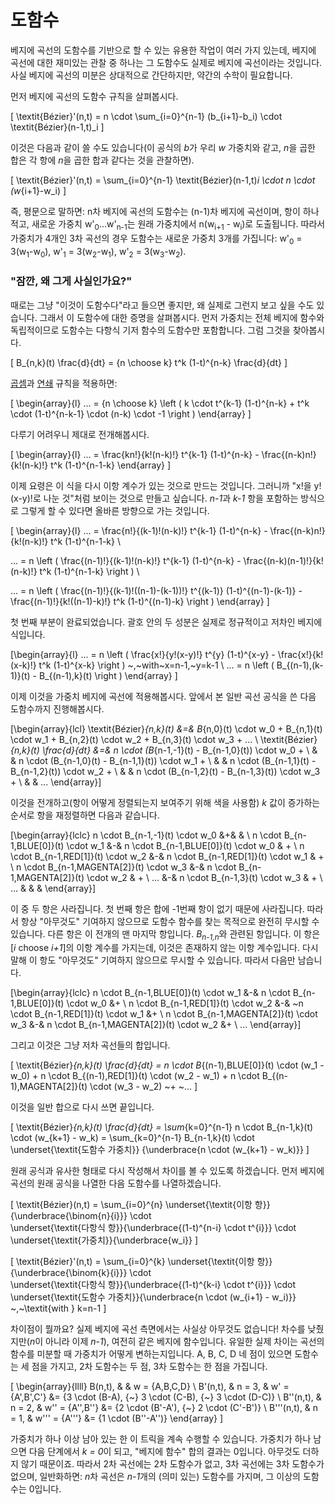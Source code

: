# 도함수

베지에 곡선의 도함수를 기반으로 할 수 있는 유용한 작업이 여러 가지 있는데, 베지에 곡선에 대한 재미있는 관찰 중 하나는 그 도함수도 실제로 베지에 곡선이라는 것입니다. 사실 베지에 곡선의 미분은 상대적으로 간단하지만, 약간의 수학이 필요합니다.

먼저 베지에 곡선의 도함수 규칙을 살펴봅시다.

\[
  \textit{Bézier}'(n,t) = n \cdot \sum_{i=0}^{n-1} (b_{i+1}-b_i) \cdot \textit{Bézier}(n-1,t)_i
\]

이것은 다음과 같이 쓸 수도 있습니다(이 공식의 <i>b</i>가 우리 <i>w</i> 가중치와 같고, <i>n</i>을 곱한 합은 각 항에 <i>n</i>을 곱한 합과 같다는 것을 관찰하면).

\[
  \textit{Bézier}'(n,t) = \sum_{i=0}^{n-1} \textit{Bézier}(n-1,t)_i \cdot n \cdot (w_{i+1}-w_i)
\]

즉, 평문으로 말하면: n차 베지에 곡선의 도함수는 (n-1)차 베지에 곡선이며, 항이 하나 적고, 새로운 가중치 w'<sub>0</sub>...w'<sub>n-1</sub>는 원래 가중치에서 n(w<sub>i+1</sub> - w<sub>i</sub>)로 도출됩니다. 따라서 가중치가 4개인 3차 곡선의 경우 도함수는 새로운 가중치 3개를 가집니다: w'<sub>0</sub> = 3(w<sub>1</sub>-w<sub>0</sub>), w'<sub>1</sub> = 3(w<sub>2</sub>-w<sub>1</sub>), w'<sub>2</sub> = 3(w<sub>3</sub>-w<sub>2</sub>).

<div class="note">

### "잠깐, 왜 그게 사실인가요?"

때로는 그냥 "이것이 도함수다"라고 들으면 좋지만, 왜 실제로 그런지 보고 싶을 수도 있습니다. 그래서 이 도함수에 대한 증명을 살펴봅시다. 먼저 가중치는 전체 베지에 함수와 독립적이므로 도함수는 다항식 기저 함수의 도함수만 포함합니다. 그럼 그것을 찾아봅시다.

\[
  B_{n,k}(t) \frac{d}{dt} = {n \choose k} t^k (1-t)^{n-k} \frac{d}{dt}
\]

[곱셈](https://en.wikipedia.org/wiki/Product_rule)과 [연쇄](https://en.wikipedia.org/wiki/Chain_rule) 규칙을 적용하면:

\[
\begin{array}{l}
  ... = {n \choose k} \left (
    k \cdot t^{k-1} (1-t)^{n-k} + t^k \cdot (1-t)^{n-k-1} \cdot (n-k) \cdot -1
  \right )
\end{array}
\]

다루기 어려우니 제대로 전개해봅시다.

\[
\begin{array}{l}
  ... = \frac{kn!}{k!(n-k)!} t^{k-1} (1-t)^{n-k} - \frac{(n-k)n!}{k!(n-k)!} t^k (1-t)^{n-1-k}
\end{array}
\]

이제 요령은 이 식을 다시 이항 계수가 있는 것으로 만드는 것입니다. 그러니까 "x!을 y!(x-y)!로 나눈 것"처럼 보이는 것으로 만들고 싶습니다. <i>n-1</i>과 <i>k-1</i> 항을 포함하는 방식으로 그렇게 할 수 있다면 올바른 방향으로 가는 것입니다.

\[
\begin{array}{l}
  ... = \frac{n!}{(k-1)!(n-k)!} t^{k-1} (1-t)^{n-k} - \frac{(n-k)n!}{k!(n-k)!} t^k (1-t)^{n-1-k} \\

  ... = n \left (
    \frac{(n-1)!}{(k-1)!(n-k)!} t^{k-1} (1-t)^{n-k} - \frac{(n-k)(n-1)!}{k!(n-k)!} t^k (1-t)^{n-1-k}
  \right ) \\

  ... = n \left (
    \frac{(n-1)!}{(k-1)!((n-1)-(k-1))!} t^{(k-1)} (1-t)^{(n-1)-(k-1)} - \frac{(n-1)!}{k!((n-1)-k)!} t^k (1-t)^{(n-1)-k}
  \right )
\end{array}
\]

첫 번째 부분이 완료되었습니다. 괄호 안의 두 성분은 실제로 정규적이고 저차인 베지에 식입니다.

\[\begin{array}{l}
  ... = n \left (
    \frac{x!}{y!(x-y)!} t^{y} (1-t)^{x-y} - \frac{x!}{k!(x-k)!} t^k (1-t)^{x-k}
  \right )
  ~,~with~x=n-1,~y=k-1
  \\
  ... = n \left ( B_{(n-1),(k-1)}(t) - B_{(n-1),k}(t) \right )
\end{array}
\]

이제 이것을 가중치 베지에 곡선에 적용해봅시다. 앞에서 본 일반 곡선 공식을 쓴 다음 도함수까지 진행해봅시다.

\[\begin{array}{lcl}
  \textit{Bézier}_{n,k}(t) &=& B_{n,0}(t) \cdot w_0 + B_{n,1}(t) \cdot w_1 + B_{n,2}(t) \cdot w_2 + B_{n,3}(t) \cdot w_3 + ... \\
  \textit{Bézier}_{n,k}(t) \frac{d}{dt} &=& n \cdot (B_{n-1,-1}(t) - B_{n-1,0}(t)) \cdot w_0 + \\
                               & & n \cdot (B_{n-1,0}(t) - B_{n-1,1}(t)) \cdot w_1 + \\
                               & & n \cdot (B_{n-1,1}(t) - B_{n-1,2}(t)) \cdot w_2 + \\
                               & & n \cdot (B_{n-1,2}(t) - B_{n-1,3}(t)) \cdot w_3 + \\
                               & & ...
\end{array}\]

이것을 전개하고(항이 어떻게 정렬되는지 보여주기 위해 색을 사용함) <i>k</i> 값이 증가하는 순서로 항을 재정렬하면 다음과 같습니다.

\[\begin{array}{lclc}
  n \cdot B_{n-1,-1}(t) \cdot w_0 &+& & \\
  n \cdot B_{n-1,BLUE[0]}(t) \cdot w_1 &-& n \cdot B_{n-1,BLUE[0]}(t) \cdot w_0 & + \\
  n \cdot B_{n-1,RED[1]}(t) \cdot w_2 &-& n \cdot B_{n-1,RED[1]}(t) \cdot w_1 & + \\
  n \cdot B_{n-1,MAGENTA[2]}(t) \cdot w_3 &-& n \cdot B_{n-1,MAGENTA[2]}(t) \cdot w_2 & + \\
  ... &-& n \cdot B_{n-1,3}(t) \cdot w_3 & + \\
  ... & & &
\end{array}\]

이 중 두 항은 사라집니다. 첫 번째 항은 합에 -1번째 항이 없기 때문에 사라집니다. 따라서 항상 "아무것도" 기여하지 않으므로 도함수 함수를 찾는 목적으로 완전히 무시할 수 있습니다. 다른 항은 이 전개의 맨 마지막 항입니다. <i>B<sub>n-1,n</sub></i>와 관련된 항입니다. 이 항은 [<i>i</i> choose <i>i+1</i>]의 이항 계수를 가지는데, 이것은 존재하지 않는 이항 계수입니다. 다시 말해 이 항도 "아무것도" 기여하지 않으므로 무시할 수 있습니다. 따라서 다음만 남습니다.

\[\begin{array}{lclc}
  n \cdot B_{n-1,BLUE[0]}(t) \cdot w_1 &-& n \cdot B_{n-1,BLUE[0]}(t) \cdot w_0 &+ \\
  n \cdot B_{n-1,RED[1]}(t) \cdot w_2 &-& ~n \cdot B_{n-1,RED[1]}(t) \cdot w_1 &+ \\
  n \cdot B_{n-1,MAGENTA[2]}(t) \cdot w_3 &-& n \cdot B_{n-1,MAGENTA[2]}(t) \cdot w_2 &+ \\
  ...
\end{array}\]

그리고 이것은 그냥 저차 곡선들의 합입니다.

\[
  \textit{Bézier}_{n,k}(t) \frac{d}{dt} = n \cdot B_{(n-1),BLUE[0]}(t) \cdot (w_1 - w_0)
                            + n \cdot B_{(n-1),RED[1]}(t) \cdot (w_2 - w_1)
                            + n \cdot B_{(n-1),MAGENTA[2]}(t) \cdot (w_3 - w_2)
                            ~+ ~...
\]

이것을 일반 합으로 다시 쓰면 끝입니다.

\[
  \textit{Bézier}_{n,k}(t) \frac{d}{dt} = \sum_{k=0}^{n-1} n \cdot B_{n-1,k}(t) \cdot (w_{k+1} - w_k)
                               = \sum_{k=0}^{n-1} B_{n-1,k}(t) \cdot \underset{\textit{도함수 가중치}}
                                 {\underbrace{n \cdot (w_{k+1} - w_k)}}
\]

</div>

원래 공식과 유사한 형태로 다시 작성해서 차이를 볼 수 있도록 하겠습니다. 먼저 베지에 곡선의 원래 공식을 나열한 다음 도함수를 나열하겠습니다.

\[
  \textit{Bézier}(n,t) = \sum_{i=0}^{n}
                \underset{\textit{이항 항}}{\underbrace{\binom{n}{i}}}
                \cdot\
                \underset{\textit{다항식 항}}{\underbrace{(1-t)^{n-i} \cdot t^{i}}}
                \cdot\
                \underset{\textit{가중치}}{\underbrace{w_i}}
\]

\[
  \textit{Bézier}'(n,t) = \sum_{i=0}^{k}
                \underset{\textit{이항 항}}{\underbrace{\binom{k}{i}}}
                \cdot\
                \underset{\textit{다항식 항}}{\underbrace{(1-t)^{k-i} \cdot t^{i}}}
                \cdot\
                \underset{\textit{도함수 가중치}}{\underbrace{n \cdot (w_{i+1} - w_i)}}
                ~,~\textit{with } k=n-1
\]

차이점이 뭘까요? 실제 베지에 곡선 측면에서는 사실상 아무것도 없습니다! 차수를 낮췄지만(<i>n</i>이 아니라 이제 <i>n-1</i>), 여전히 같은 베지에 함수입니다. 유일한 실제 차이는 곡선의 함수를 미분할 때 가중치가 어떻게 변하는지입니다. A, B, C, D 네 점이 있으면 도함수는 세 점을 가지고, 2차 도함수는 두 점, 3차 도함수는 한 점을 가집니다.

\[ \begin{array}{llll}
  B(n,t),    &        & w = \{A,B,C,D\} \\
  B'(n,t),   & n = 3, & w' = \{A',B',C'\}    &= \{3 \cdot (B-A), {~} 3 \cdot (C-B), {~} 3 \cdot (D-C)\} \\
  B''(n,t),  & n = 2, & w'' = \{A'',B''\}    &= \{2 \cdot (B'-A'), {~} 2 \cdot (C'-B')\} \\
  B'''(n,t), & n = 1, & w''' = \{A'''\} &= \{1 \cdot (B''-A'')\}
\end{array} \]

가중치가 하나 이상 남아 있는 한 이 트릭을 계속 수행할 수 있습니다. 가중치가 하나 남으면 다음 단계에서 <i>k = 0</i>이 되고, "베지에 함수" 합의 결과는 0입니다. 아무것도 더하지 않기 때문이죠. 따라서 2차 곡선에는 2차 도함수가 없고, 3차 곡선에는 3차 도함수가 없으며, 일반화하면: <i>n</i>차 곡선은 <i>n-1</i>개의 (의미 있는) 도함수를 가지며, 그 이상의 도함수는 0입니다.
